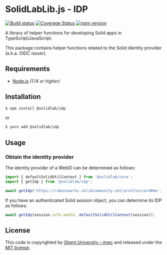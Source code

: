 # SolidLabLib.js - IDP

[![Build status](https://github.com/SolidLabResearch/SolidLabLib.js/workflows/CI/badge.svg)](https://github.com/SolidLabResearch/SolidLabLib.js/actions?query=workflow%3ACI)
[![Coverage Status](https://coveralls.io/repos/github/SolidLabResearch/SolidLabLib.js/badge.svg?branch=master)](https://coveralls.io/github/SolidLabResearch/SolidLabLib.js?branch=master)
[![npm version](https://badge.fury.io/js/%40solidlab%2Fidp.svg)](https://www.npmjs.com/package/@solidlab/idp)

A library of helper functions for developing Solid apps in TypeScript/JavaScript.

This package contains helper functions related to the Solid identity provider (a.k.a. OIDC issuer).

## Requirements

* [Node.js](https://nodejs.org/en/) _(1.14 or higher)_

## Installation

```bash
$ npm install @solidlab/idp
```
or
```bash
$ yarn add @solidlab/idp
```

## Usage

### Obtain the identity provider

The identity provider of a WebID can be determined as follows:
```typescript
import { defaultSolidUtilContext } from '@solidlab/core';
import { getIdp } from '@solidlab/idp';

await getIdp('https://rubensworks.solidcommunity.net/profile/card#me', defaultSolidUtilContext());
```

If you have an authenticated Solid session object, you can determine its IDP as follows:
```typescript
await getIdp(session.info.webId, defaultSolidUtilContext(session));
```

## License

This code is copyrighted by [Ghent University – imec](http://idlab.ugent.be/)
and released under the [MIT license](http://opensource.org/licenses/MIT).
